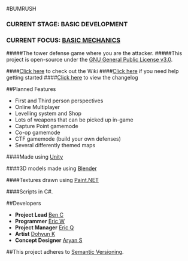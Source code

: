 #BUMRUSH
### **CURRENT STAGE: BASIC DEVELOPMENT**
### **CURRENT FOCUS: [BASIC MECHANICS](https://github.com/BenCuan/unity-game/tree/feature/mainMenu)**

#####The tower defense game where you are the attacker.
#####This project is open-source under the [GNU General Public License v3.0](http://www.gnu.org/licenses/gpl-3.0.en.html).

####[Click here](https://github.com/BenCuan/unity-game/wiki) to check out the Wiki
####[Click here](https://github.com/BenCuan/unity-game/wiki/getting-started) if you need help getting started
####[Click here](https://github.com/BenCuan/unity-game/blob/master/CHANGELOG.md) to view the changelog

##Planned Features
  - First and Third person perspectives
  - Online Multiplayer
  - Levelling system and Shop
  - Lots of weapons that can be picked up in-game
  - Capture Point gamemode
  - Co-op gamemode
  - CTF gamemode (build your own defenses)
  - Several differently themed maps
  
####Made using [Unity](https://unity3d.com)

####3D models made using [Blender](https://blender.org)

####Textures drawn using [Paint.NET](http://www.getpaint.net/index.html)

####Scripts in C\#.

##Developers
 - **Project Lead** [Ben C](https://github.com/BenCuan)
 - **Programmer** [Eric W](https://github.com/erwang01)
 - **Project Manager** [Eric Q](https://github.com/eric1084)
 - **Artist** [Dohyun K](https://github.com/DohyunK)
 - **Concept Designer** [Aryan S](https://github.com/CrispyCookieHD)

##This project adheres to [Semantic Versioning](semver.org).
